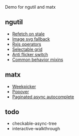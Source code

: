 Demo for ngutil and matx

## ngutil

- [Refetch on stale](https://www.npmjs.com/package/@cwj0911/ngutil-refetch-on-stale)
- [Image svg fallback](https://www.npmjs.com/package/@cwj0911/ngutil-image-svg-fallback)
- [Rxjs operators](https://www.npmjs.com/package/@cwj0911/ngutil-rxjs-operators)
- [Selectable grid](https://www.npmjs.com/package/@cwj0911/ngutil-selectable-grid)
- [Anti flicker switch](https://www.npmjs.com/package/@cwj0911/ngutil-anti-flicker-switch)
- [Common behavior mixins](https://www.npmjs.com/package/@cwj0911/ngutil-common-behavior-mixins)

## matx

- [Weekpicker](https://www.npmjs.com/package/@cwj0911/matx-weekpicker)
- [Popover](https://www.npmjs.com/package/@cwj0911/matx-popover)
- [Paginated async autocomplete](https://www.npmjs.com/package/@cwj0911/matx-paginated-async-autocomplete)

## todo

- checkable-async-tree
- interactive-walkthrough
